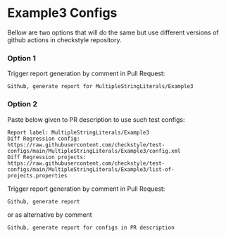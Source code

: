 # Example3 Configs

Bellow are two options that will do the same but use different versions
of github actions in checkstyle repository.


### Option 1
Trigger report generation by comment in Pull Request:
```
Github, generate report for MultipleStringLiterals/Example3
```

### Option 2

Paste below given to PR description to use such test configs:
```
Report label: MultipleStringLiterals/Example3
Diff Regression config: https://raw.githubusercontent.com/checkstyle/test-configs/main/MultipleStringLiterals/Example3/config.xml
Diff Regression projects: https://raw.githubusercontent.com/checkstyle/test-configs/main/MultipleStringLiterals/Example3/list-of-projects.properties
```

Trigger report generation by comment in Pull Request:
```
Github, generate report
```
or as alternative by comment
```
Github, generate report for configs in PR description
```
